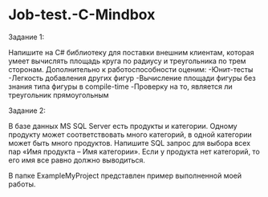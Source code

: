 # Job-test.-C-Mindbox

Задание 1:

Напишите на C# библиотеку для поставки внешним клиентам, которая умеет вычислять площадь круга по радиусу и треугольника по трем сторонам. 
Дополнительно к работоспособности оценим:
-Юнит-тесты
-Легкость добавления других фигур
-Вычисление площади фигуры без знания типа фигуры в compile-time
-Проверку на то, является ли треугольник прямоугольным

Задание 2:

В базе данных MS SQL Server есть продукты и категории. 
Одному продукту может соответствовать много категорий, в одной категории может быть много продуктов. 
Напишите SQL запрос для выбора всех пар «Имя продукта – Имя категории». 
Если у продукта нет категорий, то его имя все равно должно выводиться.

В папке ExampleMyProject представлен пример выполненной моей работы.
